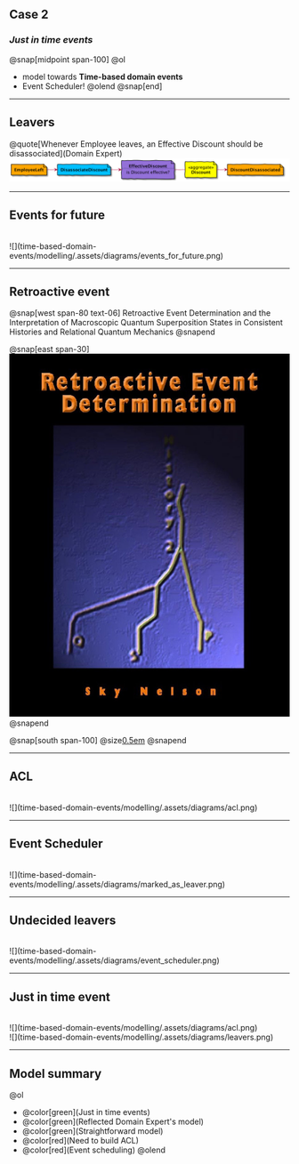 ## Case 2
### _Just in time events_
@snap[midpoint span-100]
@ol
- model towards **Time-based domain events**
- Event Scheduler!
@olend
@snap[end]

---
## Leavers 
@quote[Whenever Employee leaves, an Effective Discount should be disassociated](Domain Expert)
<br/>
![](time-based-domain-events/modelling/.assets/diagrams/leavers.png)

---
## Events for future
<br/>
![](time-based-domain-events/modelling/.assets/diagrams/events_for_future.png)

---
## Retroactive event

@snap[west span-80 text-06]
Retroactive Event Determination and the Interpretation of Macroscopic Quantum Superposition States 
in Consistent Histories and Relational Quantum Mechanics
@snapend

@snap[east span-30]
![](time-based-domain-events/modelling/.assets/img/retroactive_event.jpg)
@snapend

@snap[south span-100]
@size[0.5em](https://www.scribd.com/document/39063761/Nelson-Retroactive-Event-Determination)
@snapend

---
## ACL
<br/>
![](time-based-domain-events/modelling/.assets/diagrams/acl.png)

---
## Event Scheduler
<br/>
![](time-based-domain-events/modelling/.assets/diagrams/marked_as_leaver.png)

---
## Undecided leavers
<br/>
![](time-based-domain-events/modelling/.assets/diagrams/event_scheduler.png)

---
## Just in time event
<br/>
![](time-based-domain-events/modelling/.assets/diagrams/acl.png)

<br/>
![](time-based-domain-events/modelling/.assets/diagrams/leavers.png)

---
## Model summary
@ol
- @color[green](Just in time events)
- @color[green](Reflected Domain Expert's model)
- @color[green](Straightforward model)
- @color[red](Need to build ACL)
- @color[red](Event scheduling)
@olend

